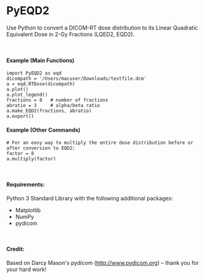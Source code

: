 


# PyEQD2
Use Python to convert a DICOM-RT dose distribution to its Linear Quadratic Equivalent Dose in 2-Gy Fractions (LQED2, EQD2).

<br />

#### Example (Main Functions)
```
import PyEQD2 as eqd
dicompath = '/Users/macuser/Downloads/testfile.dcm'
a = eqd.RTDose(dicompath)
a.plot()
a.plot_legend()
fractions = 8   # number of fractions
abratio = 3     # alpha/beta ratio
a.make_EQD2(fractions, abratio)
a.export()
```

#### Example (Other Commands)
```
# For an easy way to multiply the entire dose distribution before or after conversion to EQD2:
factor = 8
a.multiply(factor)
```
<br />

#### Requirements:
Python 3 Standard Library with the following additional packages:
* Matplotlib
* NumPy
* pydicom

<br />

#### Credit: 
Based on Darcy Mason's pydicom (http://www.pydicom.org) – thank you for your hard work!
